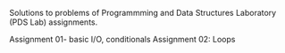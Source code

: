 Solutions to problems of Programmming and Data Structures Laboratory (PDS Lab) assignments.

Assignment 01- basic I/O, conditionals
Assignment 02: Loops
